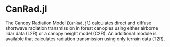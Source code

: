 # CanRad.jl

The Canopy Radiation Model (`CanRad.jl`) calculates direct and diffuse shortwave radiation transmission in forest canopies using either airborne lidar data (L2R) or a canopy height model (C2R). 
An additional module is available that calculates radiation transmission using only terrain data (T2R).

